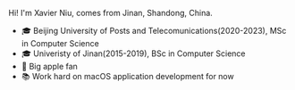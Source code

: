 Hi! I'm Xavier Niu, comes from Jinan, Shandong, China.

- 🎓 Beijing University of Posts and Telecomunications(2020-2023), MSc in Computer Science
- 🎓 Univeristy of Jinan(2015-2019), BSc in Computer Science
- 📱 Big apple fan
- 📚 Work hard on macOS application development for now
